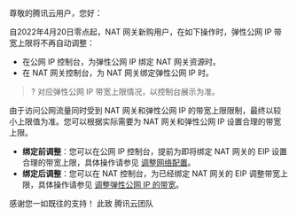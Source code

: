 尊敬的腾讯云用户，您好：

自2022年4月20日零点起，NAT 网关新购用户，在如下操作时，弹性公网 IP 带宽上限将不再自动调整：
- 在公网 IP 控制台，为弹性公网 IP 绑定 NAT 网关资源时。
- 在 NAT 网关控制台，为 NAT 网关绑定弹性公网 IP 时。
>? 对应弹性公网 IP 带宽上限情况，以控制台展示为准。
>

由于访问公网流量同时受到 NAT 网关和弹性公网 IP 的带宽上限限制，最终以较小上限值为准。您可以根据实际需要为 NAT 网关和弹性公网 IP 设置合理的带宽上限。
- **绑定前调整**：您可以在公网 IP 控制台，提前为即将绑定 NAT 网关的 EIP 设置合理的带宽上限，具体操作请参见 [调整网络配置](https://cloud.tencent.com/document/product/1199/41705#.E8.B0.83.E6.95.B4.E5.B8.A6.E5.AE.BD)。
- **绑定后调整**：您可以在 NAT 控制台，为已经绑定 NAT 网关的 EIP 调整带宽上限，具体操作请参见 [调整弹性公网 IP 的带宽](https://cloud.tencent.com/document/product/552/18180)。



感谢您一如既往的支持！
此致
腾讯云团队
